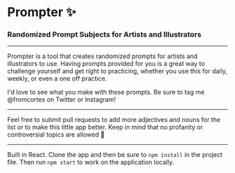 # Prompter ✨
### Randomized Prompt Subjects for Artists and Illustrators

---

Prompter is a tool that creates randomized prompts for artists and illustrators to use. Having prompts provided for you is a great way to challenge yourself and get right to practicing, whether you use this for daily, weekly, or even a one off practice.

I'd love to see what you make with these prompts. Be sure to tag me @fromcortes on Twitter or Instagram!

---

Feel free to submit pull requests to add more adjectives and nouns for the list or to make this little app better. Keep in mind that no profanity or controversial topics are allowed 🙏

---

Built in React. Clone the app and then be sure to `npm install` in the project file. Then run `npm start` to work on the application locally.

